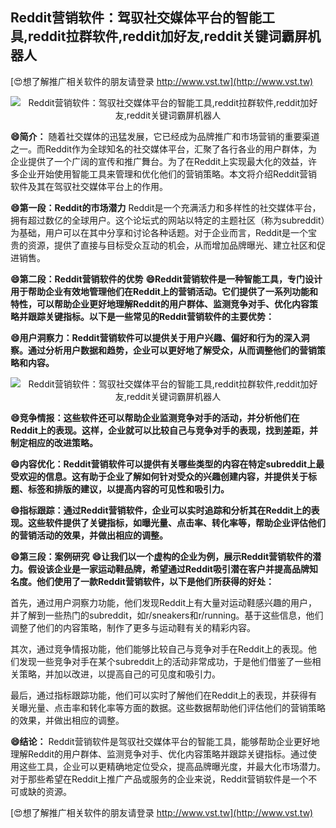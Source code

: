 ## **Reddit营销软件：驾驭社交媒体平台的智能工具,reddit拉群软件,reddit加好友,reddit关键词霸屏机器人**

[😍想了解推广相关软件的朋友请登录 http://www.vst.tw](http://www.vst.tw)

 <center><img src="https://vst.tw/MP4/tuiguang/png/5.png" alt="Reddit营销软件：驾驭社交媒体平台的智能工具,reddit拉群软件,reddit加好友,reddit关键词霸屏机器人"></center>

**😄简介：**
随着社交媒体的迅猛发展，它已经成为品牌推广和市场营销的重要渠道之一。而Reddit作为全球知名的社交媒体平台，汇聚了各行各业的用户群体，为企业提供了一个广阔的宣传和推广舞台。为了在Reddit上实现最大化的效益，许多企业开始使用智能工具来管理和优化他们的营销策略。本文将介绍Reddit营销软件及其在驾驭社交媒体平台上的作用。

**😄第一段：Reddit的市场潜力**
Reddit是一个充满活力和多样性的社交媒体平台，拥有超过数亿的全球用户。这个论坛式的网站以特定的主题社区（称为subreddit）为基础，用户可以在其中分享和讨论各种话题。对于企业而言，Reddit是一个宝贵的资源，提供了直接与目标受众互动的机会，从而增加品牌曝光、建立社区和促进销售。

**😄第二段：Reddit营销软件的优势**
**😄Reddit营销软件是一种智能工具，专门设计用于帮助企业有效地管理他们在Reddit上的营销活动。它们提供了一系列功能和特性，可以帮助企业更好地理解Reddit的用户群体、监测竞争对手、优化内容策略并跟踪关键指标。以下是一些常见的Reddit营销软件的主要优势：**

**😄用户洞察力：Reddit营销软件可以提供关于用户兴趣、偏好和行为的深入洞察。通过分析用户数据和趋势，企业可以更好地了解受众，从而调整他们的营销策略和内容。**

 <center><img src="https://vst.tw/MP4/tuiguang/png/2.png" alt="Reddit营销软件：驾驭社交媒体平台的智能工具,reddit拉群软件,reddit加好友,reddit关键词霸屏机器人"></center>

**😄竞争情报：这些软件还可以帮助企业监测竞争对手的活动，并分析他们在Reddit上的表现。这样，企业就可以比较自己与竞争对手的表现，找到差距，并制定相应的改进策略。**

**😄内容优化：Reddit营销软件可以提供有关哪些类型的内容在特定subreddit上最受欢迎的信息。这有助于企业了解如何针对受众的兴趣创建内容，并提供关于标题、标签和排版的建议，以提高内容的可见性和吸引力。**

**😄指标跟踪：通过Reddit营销软件，企业可以实时追踪和分析其在Reddit上的表现。这些软件提供了关键指标，如曝光量、点击率、转化率等，帮助企业评估他们的营销活动的效果，并做出相应的调整。**

**😄第三段：案例研究**
**😄让我们以一个虚构的企业为例，展示Reddit营销软件的潜力。假设该企业是一家运动鞋品牌，希望通过Reddit吸引潜在客户并提高品牌知名度。他们使用了一款Reddit营销软件，以下是他们所获得的好处：**

首先，通过用户洞察力功能，他们发现Reddit上有大量对运动鞋感兴趣的用户，并了解到一些热门的subreddit，如r/sneakers和r/running。基于这些信息，他们调整了他们的内容策略，制作了更多与运动鞋有关的精彩内容。

其次，通过竞争情报功能，他们能够比较自己与竞争对手在Reddit上的表现。他们发现一些竞争对手在某个subreddit上的活动非常成功，于是他们借鉴了一些相关策略，并加以改进，以提高自己的可见度和吸引力。

最后，通过指标跟踪功能，他们可以实时了解他们在Reddit上的表现，并获得有关曝光量、点击率和转化率等方面的数据。这些数据帮助他们评估他们的营销策略的效果，并做出相应的调整。

**😄结论：**
Reddit营销软件是驾驭社交媒体平台的智能工具，能够帮助企业更好地理解Reddit的用户群体、监测竞争对手、优化内容策略并跟踪关键指标。通过使用这些工具，企业可以更精确地定位受众，提高品牌曝光度，并最大化市场潜力。对于那些希望在Reddit上推广产品或服务的企业来说，Reddit营销软件是一个不可或缺的资源。

[😍想了解推广相关软件的朋友请登录 http://www.vst.tw](http://www.vst.tw)



